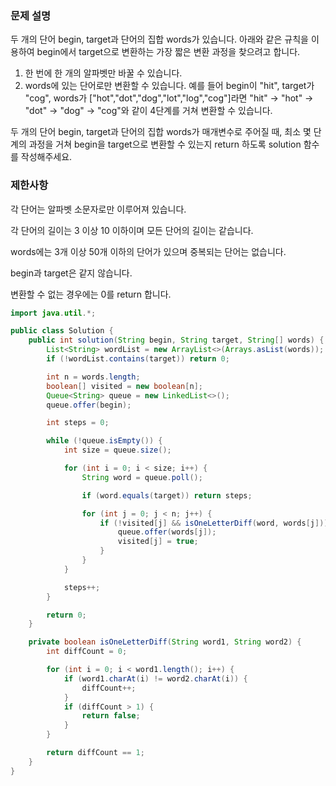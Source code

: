 ### 문제 설명
두 개의 단어 begin, target과 단어의 집합 words가 있습니다. 아래와 같은 규칙을 이용하여 begin에서 target으로 변환하는 가장 짧은 변환 과정을 찾으려고 합니다.

1. 한 번에 한 개의 알파벳만 바꿀 수 있습니다.
2. words에 있는 단어로만 변환할 수 있습니다.
   예를 들어 begin이 "hit", target가 "cog", words가 ["hot","dot","dog","lot","log","cog"]라면 "hit" -> "hot" -> "dot" -> "dog" -> "cog"와 같이 4단계를 거쳐 변환할 수 있습니다.

두 개의 단어 begin, target과 단어의 집합 words가 매개변수로 주어질 때, 최소 몇 단계의 과정을 거쳐 begin을 target으로 변환할 수 있는지 return 하도록 solution 함수를 작성해주세요.

### 제한사항
각 단어는 알파벳 소문자로만 이루어져 있습니다.

각 단어의 길이는 3 이상 10 이하이며 모든 단어의 길이는 같습니다.

words에는 3개 이상 50개 이하의 단어가 있으며 중복되는 단어는 없습니다.

begin과 target은 같지 않습니다.

변환할 수 없는 경우에는 0를 return 합니다.

```java
import java.util.*;

public class Solution {
    public int solution(String begin, String target, String[] words) {
        List<String> wordList = new ArrayList<>(Arrays.asList(words));
        if (!wordList.contains(target)) return 0;

        int n = words.length;
        boolean[] visited = new boolean[n];
        Queue<String> queue = new LinkedList<>();
        queue.offer(begin);

        int steps = 0;

        while (!queue.isEmpty()) {
            int size = queue.size();

            for (int i = 0; i < size; i++) {
                String word = queue.poll();

                if (word.equals(target)) return steps;

                for (int j = 0; j < n; j++) {
                    if (!visited[j] && isOneLetterDiff(word, words[j])) {
                        queue.offer(words[j]);
                        visited[j] = true;
                    }
                }
            }

            steps++;
        }

        return 0;
    }

    private boolean isOneLetterDiff(String word1, String word2) {
        int diffCount = 0;

        for (int i = 0; i < word1.length(); i++) {
            if (word1.charAt(i) != word2.charAt(i)) {
                diffCount++;
            }
            if (diffCount > 1) {
                return false;
            }
        }

        return diffCount == 1;
    }
}

```